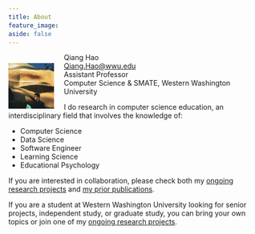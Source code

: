 ```yaml
---
title: About
feature_image:
aside: false
---
```


<img style="float:left; margin-right: 20px; margin-top: 20px; width: 18%;" src="assets/avatar.jpeg" />

Qiang Hao  
<a href="mailto:Qiang.Hao@wwu.edu">Qiang.Hao@wwu.edu</a>  
Assistant Professor  
Computer Science & SMATE, Western Washington University  

I do research in computer science education, an interdisciplinary field that involves the knowledge of:

* Computer Science
* Data Science
* Software Engineer
* Learning Science
* Educational Psychology

If you are interested in collaboration, please check both my <a href="research" target="_blank">ongoing research projects</a> and <a href="cv" target="_blank">my prior publications</a>.

If you are a student at Western Washington University looking for senior projects, independent study, or graduate study, you can bring your own topics or join one of my <a href="research" target="_blank">ongoing research projects</a>.


<!-- feature_text: |
  ## Qiang Hao
feature_image: "https://unsplash.it/1300/400?image=971" -->